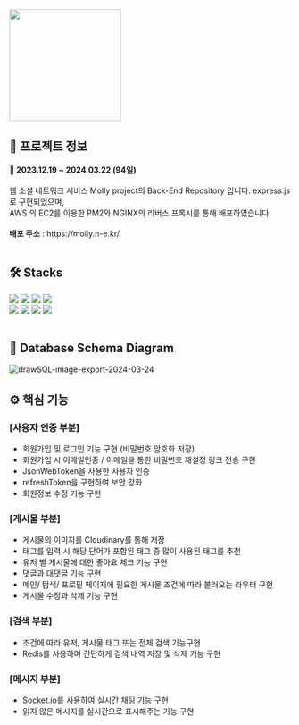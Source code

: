 <img src="https://github.com/Jeongseonil/anesi/assets/137017329/53034a7c-d92b-4d0a-a415-de4e158e983c"  width="200"/>
<h2>🔎 프로젝트 정보</h2>
<div><b>📆 2023.12.19 ~ 2024.03.22 (94일)</b></div>
<br>
<div>웹 소셜 네트워크 서비스 Molly project의 Back-End Repository 입니다. express.js 로 구현되었으며,</div>
<div>AWS 의 EC2를 이용한 PM2와 NGINX의 리버스 프록시를 통해 배포하였습니다.</div>
<br>
<div><b>배포 주소</b> : https://molly.n-e.kr/</div>
<br>
<h2>🛠 Stacks</h2>
<div>
  <img src="https://img.shields.io/badge/Node.js-339933?style=flat&logo=node.js&logoColor=white"/>
  <img src="https://img.shields.io/badge/Express-000000?style=flat&logo=express&logoColor=white"/>
  <img src="https://img.shields.io/badge/Typescript-000000?style=flat&logo=typescript&logoColor=white"/>
  <img src="https://img.shields.io/badge/Socket.io-010101?style=flat&logo=socket.io&logoColor=white"/>
</div>
<div>
  <img src="https://img.shields.io/badge/Redis-DC382D?style=flat&logo=redis&logoColor=white"/>
  <img src="https://img.shields.io/badge/Sequelize-52B0E7?style=flat&logo=sequelize&logoColor=white"/>
  <img src="https://img.shields.io/badge/Cloudinary-3448C5?style=flat&logo=cloudinary&logoColor=white"/>
  <img src="https://img.shields.io/badge/MySql-4479A1?style=flat&logo=mysql&logoColor=white"/>
</div>
<br>
<h2>💾 Database Schema Diagram</h2>

![drawSQL-image-export-2024-03-24](https://github.com/bang015/Molly-backend/assets/137017329/3cb947ec-3b91-41a3-a5a9-06e7de7eed63)
<br>
<h2>⚙ 핵심 기능</h2>
<h3>[사용자 인증 부분]</h3>
<ul>
  <li>회원가입 및 로그인 기능 구현 (비밀번호 암호화 저장)</li>
  <li>회원가입 시 이메일인증 / 이메일을 통한 비밀번호 재설정 링크 전송 구현</li>
  <li>JsonWebToken을 사용한 사용자 인증</li>
  <li>refreshToken을 구현하여 보안 강화</li>
  <li>회원정보 수정 기능 구현</li>
</ul>
<h3>[게시물 부분]</h3>
<ul>
  <li>게시물의 이미지를 Cloudinary를 통해 저장</li>
  <li>태그를 입력 시 해당 단어가 포함된 태그 중 많이 사용된 태그를 추천</li>
  <li>유저 별 게시물에 대한 좋아요 체크 기능 구현</li>
  <li>댓글과 대댓글 기능 구현</li>
  <li>메인/ 탐색/ 프로필 페이지에 필요한 게시물 조건에 따라 불러오는 라우터 구현</li>
  <li>게시물 수정과 삭제 기능 구현</li>
</ul>
<h3>[검색 부분]</h3>
<ul>
  <li>조건에 따라 유저, 게시물 태그 또는 전체 검색 기능구현</li>
  <li>Redis를 사용하여 간단하게 검색 내역 저장 및 삭제 기능 구현</li>
</ul>
<h3>[메시지 부분]</h3>
<ul>
  <li>Socket.io를 사용하여 실시간 채팅 기능 구현</li>
  <li>읽지 않은 메시지를 실시간으로 표시해주는 기능 구현</li>
</ul>
